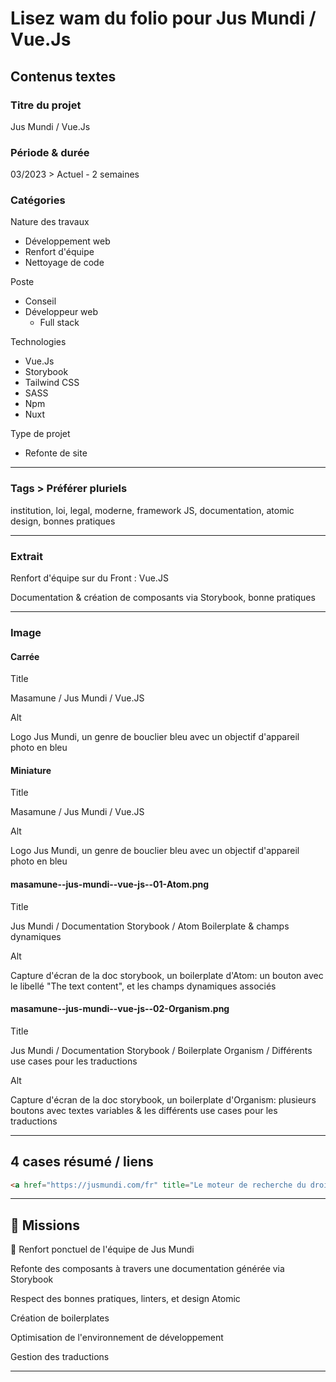 # Lisez wam du folio pour Jus Mundi / Vue.Js

## Contenus textes

### Titre du projet

Jus Mundi / Vue.Js

### Période & durée

03/2023 > Actuel - 2 semaines

### Catégories

Nature des travaux

- Développement web
- Renfort d'équipe
- Nettoyage de code

Poste

- Conseil
- Développeur web
  - Full stack

Technologies

- Vue.Js
- Storybook
- Tailwind CSS
- SASS
- Npm
- Nuxt

Type de projet

- Refonte de site

---

### Tags > Préférer pluriels

institution, loi, legal, moderne, framework JS, documentation, atomic design, bonnes pratiques

---

### Extrait

Renfort d'équipe sur du Front : Vue.JS

Documentation & création de composants via Storybook, bonne pratiques

---

### Image

#### Carrée

Title

Masamune / Jus Mundi / Vue.JS

Alt

Logo Jus Mundi, un genre de bouclier bleu avec un objectif d'appareil photo en bleu

#### Miniature

Title

Masamune / Jus Mundi / Vue.JS

Alt

Logo Jus Mundi, un genre de bouclier bleu avec un objectif d'appareil photo en bleu

#### masamune--jus-mundi--vue-js--01-Atom.png

Title

Jus Mundi / Documentation Storybook / Atom Boilerplate & champs dynamiques

Alt

Capture d'écran de la doc storybook, un boilerplate d'Atom: un bouton avec le libellé "The text content", et les champs dynamiques associés

#### masamune--jus-mundi--vue-js--02-Organism.png

Title

Jus Mundi / Documentation Storybook / Boilerplate Organism / Différents use cases pour les traductions

Alt

Capture d'écran de la doc storybook, un boilerplate d'Organism: plusieurs boutons avec textes variables & les différents use cases pour les traductions

---

## 4 cases résumé / liens

```html
<a href="https://jusmundi.com/fr" title="Le moteur de recherche du droit et de l'arbitrage international" target="_blank" rel="nofollow">Site du client</a>
```

---

## 🎯 Missions

👔 Renfort ponctuel de l'équipe de Jus Mundi

Refonte des composants à travers une documentation générée via Storybook

Respect des bonnes pratiques, linters, et design Atomic

Création de boilerplates

Optimisation de l'environnement de développement

Gestion des traductions

---
